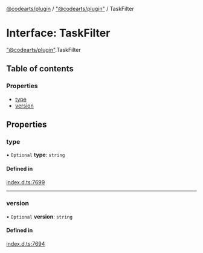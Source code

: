 [@codearts/plugin](../README.md) / ["@codearts/plugin"](../modules/_codearts_plugin_.md) / TaskFilter

# Interface: TaskFilter

["@codearts/plugin"](../modules/_codearts_plugin_.md).TaskFilter

## Table of contents

### Properties

- [type](codearts_plugin_.TaskFilter.md#type)
- [version](codearts_plugin_.TaskFilter.md#version)

## Properties

### type

• `Optional` **type**: `string`

#### Defined in

[index.d.ts:7699](https://github.com/huaweicloud/cloudide-plugin-api/blob/84e382d/index.d.ts#L7699)

___

### version

• `Optional` **version**: `string`

#### Defined in

[index.d.ts:7694](https://github.com/huaweicloud/cloudide-plugin-api/blob/84e382d/index.d.ts#L7694)
